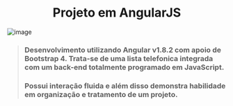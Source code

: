 <div>
  <h1 align="center"> Projeto em AngularJS </h1>
</div>


  ![image](https://user-images.githubusercontent.com/112425995/198378522-3ea8700c-2077-4655-87a6-5f8e293aee94.png)



> ###  Desenvolvimento utilizando Angular v1.8.2 com apoio de Bootstrap 4. Trata-se de uma lista telefonica integrada com um back-end totalmente programado em JavaScript.
> ###  Possui interação fluida e além disso demonstra habilidade em organização e tratamento de um projeto. 
